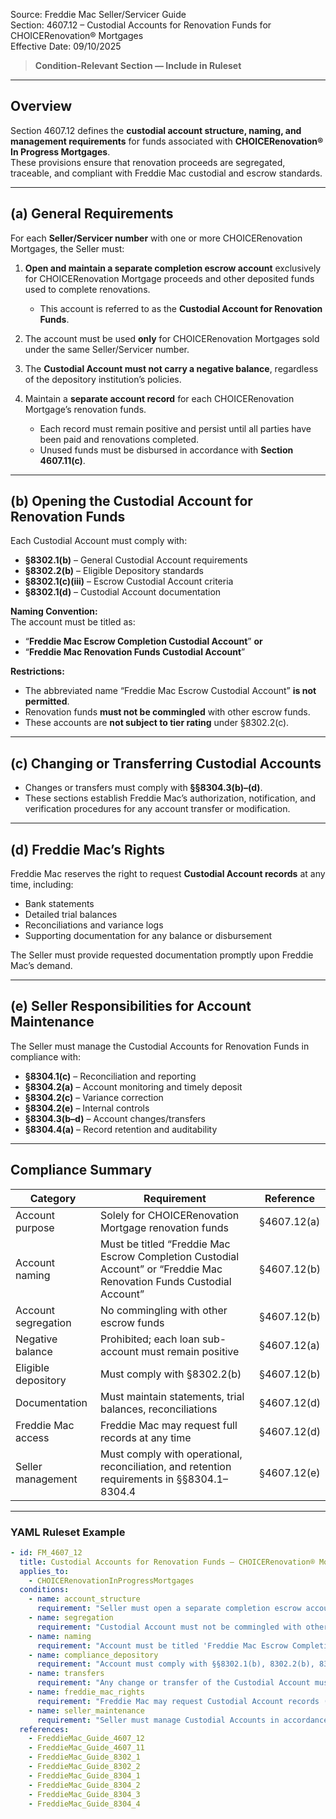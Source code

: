 Source: Freddie Mac Seller/Servicer Guide  
Section: 4607.12 – Custodial Accounts for Renovation Funds for CHOICERenovation® Mortgages  
Effective Date: 09/10/2025  

> **Condition-Relevant Section — Include in Ruleset**

---

## Overview  

Section 4607.12 defines the **custodial account structure, naming, and management requirements** for funds associated with **CHOICERenovation® In Progress Mortgages**.  
These provisions ensure that renovation proceeds are segregated, traceable, and compliant with Freddie Mac custodial and escrow standards.

---

## (a) General Requirements  

For each **Seller/Servicer number** with one or more CHOICERenovation Mortgages, the Seller must:

1. **Open and maintain a separate completion escrow account** exclusively for CHOICERenovation Mortgage proceeds and other deposited funds used to complete renovations.  
   - This account is referred to as the **Custodial Account for Renovation Funds**.  

2. The account must be used **only** for CHOICERenovation Mortgages sold under the same Seller/Servicer number.  

3. The **Custodial Account must not carry a negative balance**, regardless of the depository institution’s policies.  

4. Maintain a **separate account record** for each CHOICERenovation Mortgage’s renovation funds.  
   - Each record must remain positive and persist until all parties have been paid and renovations completed.  
   - Unused funds must be disbursed in accordance with **Section 4607.11(c)**.  

---

## (b) Opening the Custodial Account for Renovation Funds  

Each Custodial Account must comply with:  
- **§8302.1(b)** – General Custodial Account requirements  
- **§8302.2(b)** – Eligible Depository standards  
- **§8302.1(c)(iii)** – Escrow Custodial Account criteria  
- **§8302.1(d)** – Custodial Account documentation  

**Naming Convention:**  
The account must be titled as:  
- “**Freddie Mac Escrow Completion Custodial Account**” **or**  
- “**Freddie Mac Renovation Funds Custodial Account**”

**Restrictions:**  
- The abbreviated name “Freddie Mac Escrow Custodial Account” **is not permitted**.  
- Renovation funds **must not be commingled** with other escrow funds.  
- These accounts are **not subject to tier rating** under §8302.2(c).

---

## (c) Changing or Transferring Custodial Accounts  

- Changes or transfers must comply with **§§8304.3(b)–(d)**.  
- These sections establish Freddie Mac’s authorization, notification, and verification procedures for any account transfer or modification.

---

## (d) Freddie Mac’s Rights  

Freddie Mac reserves the right to request **Custodial Account records** at any time, including:  
- Bank statements  
- Detailed trial balances  
- Reconciliations and variance logs  
- Supporting documentation for any balance or disbursement  

The Seller must provide requested documentation promptly upon Freddie Mac’s demand.

---

## (e) Seller Responsibilities for Account Maintenance  

The Seller must manage the Custodial Accounts for Renovation Funds in compliance with:  
- **§8304.1(c)** – Reconciliation and reporting  
- **§8304.2(a)** – Account monitoring and timely deposit  
- **§8304.2(c)** – Variance correction  
- **§8304.2(e)** – Internal controls  
- **§8304.3(b–d)** – Account changes/transfers  
- **§8304.4(a)** – Record retention and auditability  

---

## Compliance Summary  

| Category | Requirement | Reference |
|-----------|-------------|------------|
| Account purpose | Solely for CHOICERenovation Mortgage renovation funds | §4607.12(a) |
| Account naming | Must be titled “Freddie Mac Escrow Completion Custodial Account” or “Freddie Mac Renovation Funds Custodial Account” | §4607.12(b) |
| Account segregation | No commingling with other escrow funds | §4607.12(b) |
| Negative balance | Prohibited; each loan sub-account must remain positive | §4607.12(a) |
| Eligible depository | Must comply with §8302.2(b) | §4607.12(b) |
| Documentation | Must maintain statements, trial balances, reconciliations | §4607.12(d) |
| Freddie Mac access | Freddie Mac may request full records at any time | §4607.12(d) |
| Seller management | Must comply with operational, reconciliation, and retention requirements in §§8304.1–8304.4 | §4607.12(e) |

---

### YAML Ruleset Example  

```yaml
- id: FM_4607_12
  title: Custodial Accounts for Renovation Funds – CHOICERenovation® Mortgages
  applies_to:
    - CHOICERenovationInProgressMortgages
  conditions:
    - name: account_structure
      requirement: "Seller must open a separate completion escrow account (Custodial Account for Renovation Funds) per Seller/Servicer number, solely for renovation proceeds."
    - name: segregation
      requirement: "Custodial Account must not be commingled with other escrow funds and cannot carry a negative balance; individual loan records must remain positive until completion."
    - name: naming
      requirement: "Account must be titled 'Freddie Mac Escrow Completion Custodial Account' or 'Freddie Mac Renovation Funds Custodial Account'; abbreviation 'Freddie Mac Escrow Custodial Account' not permitted."
    - name: compliance_depository
      requirement: "Account must comply with §§8302.1(b), 8302.2(b), 8302.1(c)(iii), and 8302.1(d); not subject to tier rating (§8302.2(c))."
    - name: transfers
      requirement: "Any change or transfer of the Custodial Account must comply with §§8304.3(b–d)."
    - name: freddie_mac_rights
      requirement: "Freddie Mac may request Custodial Account records (statements, trial balances, reconciliations, variance logs) at any time."
    - name: seller_maintenance
      requirement: "Seller must manage Custodial Accounts in accordance with §§8304.1(c), 8304.2(a),(c),(e), 8304.3(b–d), and 8304.4(a)."
  references:
    - FreddieMac_Guide_4607_12
    - FreddieMac_Guide_4607_11
    - FreddieMac_Guide_8302_1
    - FreddieMac_Guide_8302_2
    - FreddieMac_Guide_8304_1
    - FreddieMac_Guide_8304_2
    - FreddieMac_Guide_8304_3
    - FreddieMac_Guide_8304_4
